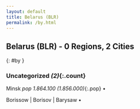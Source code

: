 ```yaml
---
layout: default
title: Belarus (BLR)
permalink: /by.html
---
```



## Belarus (BLR) - 0 Regions, 2 Cities
{: #by }





### Uncategorized _(2)_{:.count}


Minsk  _pop 1.864.100 (1.856.000)_{:.pop} •

Borissow | Borisov | Barysaw  •


 
